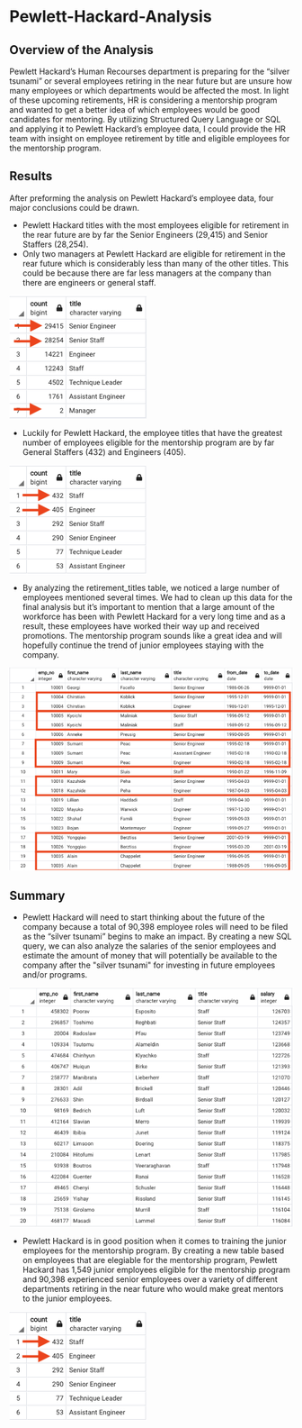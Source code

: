# Pewlett-Hackard-Analysis
## Overview of the Analysis
Pewlett Hackard’s Human Recourses department is preparing for the “silver tsunami” or several employees retiring in the near future but are unsure how many employees or which departments would be affected the most. In light of these upcoming retirements, HR is considering a mentorship program and wanted to get a better idea of which employees would be good candidates for mentoring.  By utilizing Structured Query Language or SQL and applying it to Pewlett Hackard’s employee data, I could provide the HR team with insight on employee retirement by title and eligible employees for the mentorship program.

## Results
After preforming the analysis on Pewlett Hackard’s employee data, four major conclusions could be drawn.

- Pewlett Hackard titles with the most employees eligible for retirement in the rear future are by far the Senior Engineers (29,415) and Senior Staffers (28,254).
- Only two managers at Pewlett Hackard are eligible for retirement in the rear future which is considerably less than many of the other titles.  This could be because there are far less managers at the company than there are engineers or general staff.

![](retiring_titles.png)

- Luckily for Pewlett Hackard, the employee titles that have the greatest number of employees eligible for the mentorship program are by far General Staffers (432) and Engineers (405).

![](mentorship_elegible_count.png)

- By analyzing the retirement_titles table, we noticed a large number of employees mentioned several times.  We had to clean up this data for the final analysis but it’s important to mention that a large amount of the workforce has been with Pewlett Hackard for a very long time and as a result, these employees have worked their way up and received promotions.  The mentorship program sounds like a great idea and will hopefully continue the trend of junior employees staying with the company.

![](promotions_examples.png)

## Summary
- Pewlett Hackard will need to start thinking about the future of the company because a total of 90,398 employee roles will need to be filed as the “silver tsunami” begins to make an impact.  By creating a new SQL query, we can also analyze the salaries of the senior employees and estimate the amount of money that will potentially be available to the company after the "silver tsunami" for investing in future employees and/or programs.

![](retirement_salaries.png)

- Pewlett Hackard is in good position when it comes to training the junior employees for the mentorship program.  By creating a new table based on employees that are elegiable for the mentorship program, Pewlett Hackard has 1,549 junior employees eligible for the mentorship program and 90,398 experienced senior employees over a variety of different departments retiring in the near future who would make great mentors to the junior employees.

![](mentorship_elegible_count.png)
